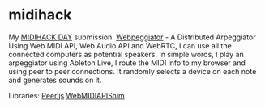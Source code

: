 midihack
========

My [MIDIHACK DAY](http://www.midihack.com) submission.
[Webpeggiator](http://www.hackathon.io/webpeggiator) - A Distributed Arpeggiator
Using Web MIDI API, Web Audio API and WebRTC, I can use all the connected computers as potential speakers. 
In simple words, I play an arpeggiator using Ableton Live, I route the MIDI info to my browser and using peer to peer connections. 
It randomly selects a device on each note and generates sounds on it.

Libraries:
[Peer.js](http://peerjs.com/)
[WebMIDIAPIShim](https://github.com/cwilso/WebMIDIAPIShim)
